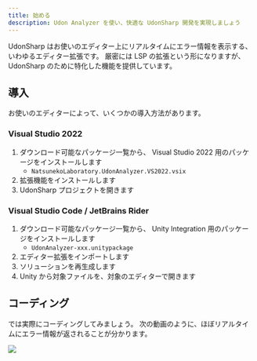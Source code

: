 ```yaml
---
title: 始める
description: Udon Analyzer を使い、快適な UdonSharp 開発を実現しましょう
---
```


UdonSharp はお使いのエディター上にリアルタイムにエラー情報を表示する、いわゆるエディター拡張です。
厳密には LSP の拡張という形になりますが、UdonSharp のために特化した機能を提供しています。

## 導入

お使いのエディターによって、いくつかの導入方法があります。

### Visual Studio 2022

1. ダウンロード可能なパッケージ一覧から、 Visual Studio 2022 用のパッケージをインストールします
   - `NatsunekoLaboratory.UdonAnalyzer.VS2022.vsix`
2. 拡張機能をインストールします
3. UdonSharp プロジェクトを開きます

### Visual Studio Code / JetBrains Rider

1. ダウンロード可能なパッケージ一覧から、 Unity Integration 用のパッケージをインストールします
   - `UdonAnalyzer-xxx.unitypackage`
2. エディター拡張をインポートします
3. ソリューションを再生成します
4. Unity から対象ファイルを、対象のエディターで開きます

## コーディング

では実際にコーディングしてみましょう。
次の動画のように、ほぼリアルタイムにエラー情報が返されることが分かります。

![](https://images.natsuneko.com/feb021cfe64f73ab8ff1271dce3d692adfb485514b3b487e9b74b6c50cde6f10.gif)
